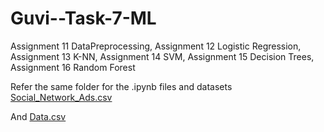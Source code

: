 # Guvi--Task-7-ML

Assignment 11 DataPreprocessing,
Assignment 12 Logistic Regression,
Assignment 13 K-NN,
Assignment 14 SVM,
Assignment 15 Decision Trees,
Assignment 16 Random Forest

Refer the same folder for the .ipynb files and datasets
[Social_Network_Ads.csv](https://github.com/ukeshbhaal/Guvi--Task-7-ML/files/10707704/Social_Network_Ads.csv)


And 
[Data.csv](https://github.com/ukeshbhaal/Guvi--Task-7-ML/files/10707713/Data.csv)
